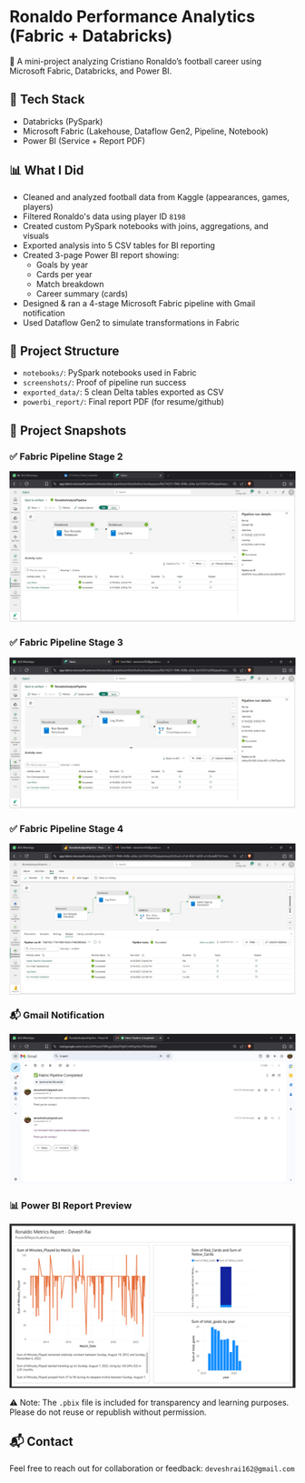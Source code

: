 # Ronaldo Performance Analytics (Fabric + Databricks)

🎯 A mini-project analyzing Cristiano Ronaldo’s football career using Microsoft Fabric, Databricks, and Power BI.

## 🔧 Tech Stack
- Databricks (PySpark)
- Microsoft Fabric (Lakehouse, Dataflow Gen2, Pipeline, Notebook)
- Power BI (Service + Report PDF)

## 📊 What I Did
- Cleaned and analyzed football data from Kaggle (appearances, games, players)
- Filtered Ronaldo's data using player ID `8198`
- Created custom PySpark notebooks with joins, aggregations, and visuals
- Exported analysis into 5 CSV tables for BI reporting
- Created 3-page Power BI report showing:
  - Goals by year
  - Cards per year
  - Match breakdown
  - Career summary (cards)
- Designed & ran a 4-stage Microsoft Fabric pipeline with Gmail notification
- Used Dataflow Gen2 to simulate transformations in Fabric

## 📁 Project Structure
- `notebooks/`: PySpark notebooks used in Fabric
- `screenshots/`: Proof of pipeline run success
- `exported_data/`: 5 clean Delta tables exported as CSV
- `powerbi_report/`: Final report PDF (for resume/github)

## 📸 Project Snapshots

### ✅ Fabric Pipeline Stage 2  
![Stage 2](https://github.com/devesshhh/ronaldo-performance-analytics-fabric-databricks/blob/main/ronaldo-performance-analytics-fabric-databricks/Screenshots/pipeline_stage2_run.jpg)

### ✅ Fabric Pipeline Stage 3  
![Stage 3](https://github.com/devesshhh/ronaldo-performance-analytics-fabric-databricks/blob/main/ronaldo-performance-analytics-fabric-databricks/Screenshots/pipeline_stage3_run.jpg)

### ✅ Fabric Pipeline Stage 4  
![Stage 4](https://github.com/devesshhh/ronaldo-performance-analytics-fabric-databricks/blob/main/ronaldo-performance-analytics-fabric-databricks/Screenshots/pipeline_stage4_run.jpg)

### 📬 Gmail Notification  
![Gmail](https://github.com/devesshhh/ronaldo-performance-analytics-fabric-databricks/blob/main/ronaldo-performance-analytics-fabric-databricks/Screenshots/gmail_notification_success.jpg)

### 📊 Power BI Report Preview  
![Power BI](https://github.com/devesshhh/ronaldo-performance-analytics-fabric-databricks/blob/main/ronaldo-performance-analytics-fabric-databricks/Screenshots/ronaldo_report_preview.png)

⚠️ Note: The `.pbix` file is included for transparency and learning purposes. Please do not reuse or republish without permission.

## 📬 Contact
Feel free to reach out for collaboration or feedback: `deveshrai162@gmail.com`
